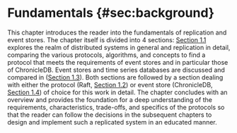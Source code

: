 # Fundamentals {#sec:background}

<!--
Fundamentals / environment and related work: 1/3
• describe methods and techniques that build the basis of your work 
• review related work(!)
-->

<!-- 
Example math (placeholder)

$$ G_{neo} = G_{neo_0} \overset{q_1}{\rightarrow} ... \overset{q_n}{\rightarrow} G_{neo_n} = G_{neo'} $$

Example image

\begin{figure}[h]
  \begin{adjustbox}{width=\textwidth}
      \input{images/example_image.tikz}
  \end{adjustbox}
  \caption{Example image}
  \label{fig:example-image}
\end{figure}

Example listing

\lstinputlisting[label={lst:example-code}, caption={Example code}, captionpos=b]{code_listings/example-code.groovy}
-->

This chapter introduces the reader into the fundamentals of replication and event stores. The chapter itself is divided into 4 sections: [Section 1.1](#sec:why-replication) explores the realm of distributed systems in general and replication in detail, comparing the various protocols, algorithms, and concepts to find a protocol that meets the requirements of event stores and in particular those of ChronicleDB. Event stores and time series databases are discussed and compared in ([Section 1.3](#sec:event-stores)). Both sections are followed by a section dealing with either the protocol (Raft, [Section 1.2](#sec:raft)) or event store (ChronicleDB, [Section 1.4](#sec:chronicle-db)) of choice for this work in detail. The chapter concludes with an overview and provides the foundation for a deep understanding of the requirements, characteristics, trade-offs, and specifics of the protocols so that the reader can follow the decisions in the subsequent chapters to design and implement such a replicated system in an educated manner.
